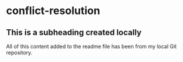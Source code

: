 # conflict-resolution

## This is a subheading created locally

All of this content added to the readme file has been from my local Git repository.
